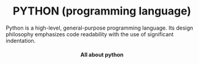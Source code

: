 <h1 align="center">
PYTHON (programming language)
</h1>
Python is a high-level, general-purpose programming language. Its design
philosophy emphasizes code readability with the use of significant indentation.

<h4 align="center">
All about python
</h4>